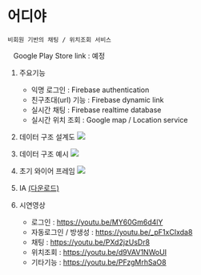 # 어디야
    비회원 기반의 채팅 / 위치조회 서비스
    Google Play Store link : 예정
   
1. 주요기능
    - 익명 로그인 : Firebase authentication
    - 친구초대(url) 기능 : Firebase dynamic link
    - 실시간 채팅 : Firebase realtime database
    - 실시간 위치 조회 : Google map / Location service


2. 데이터 구조 설계도
    <img src="documents/데이터 구조 설계도.png">


3. 데이터 구조 예시
    <img src="documents/데이터구조 예시.png">


4. 초기 와이어 프레임
    <img src="documents/초기와이어프레임.png">


5. IA [(다운로드)](documents/어디야IA.xlsx)


6. 시연영상
    - 로그인 : https://youtu.be/MY60Gm6d4lY
    - 자동로그인 / 방생성 : https://youtu.be/_pF1xCIxda8
    - 채팅 : https://youtu.be/PXd2jzUsDr8
    - 위치조회 : https://youtu.be/d9VAV1NWoUI
    - 기타기능 : https://youtu.be/PFzgMrhSaO8
